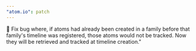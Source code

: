 ```yaml
---
"atom.io": patch
---
```


🐛 Fix bug where, if atoms had already been created in a family before that family's timeline was registered, those atoms would not be tracked. Now they will be retrieved and tracked at timeline creation."
